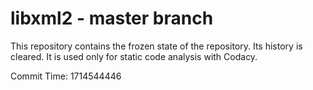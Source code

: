 # libxml2 - master branch

This repository contains the frozen state of the repository.
Its history is cleared. It is used only for static code
analysis with Codacy.

Commit Time: 1714544446